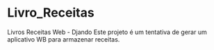 # Livro_Receitas
Livros Receitas Web - Djando
Este projeto é um tentativa de gerar um aplicativo WB para armazenar receitas.
